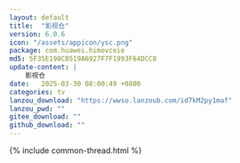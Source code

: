 ```yaml
---
layout: default
title:  "影视仓"
version: 6.0.6
icon: "/assets/appicon/ysc.png"
package: com.huawei.himovceie
md5: 5F35E190C8519A6927F7F1993F64DCC8
update-content: |
    影视仓
date:   2025-03-30 08:00:49 +0800
categories: tv
lanzou_download: "https://wwso.lanzoub.com/id7kM2py1maf"
lanzou_pwd: ""
gitee_download: ""
github_download: ""
---
```

{% include common-thread.html %}